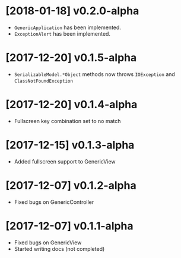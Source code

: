 # [2018-01-18] v0.2.0-alpha
 - `GenericApplication` has been implemented.
 - `ExceptionAlert` has been implemented.

# [2017-12-20] v0.1.5-alpha
 - `SerializableModel.*Object` methods now throws `IOException` and `ClassNotFoundException`

# [2017-12-20] v0.1.4-alpha
 - Fullscreen key combination set to no match

# [2017-12-15] v0.1.3-alpha
 - Added fullscreen support to GenericView

# [2017-12-07] v0.1.2-alpha
 - Fixed bugs on GenericController

# [2017-12-07] v0.1.1-alpha
 - Fixed bugs on GenericView
 - Started writing docs (not completed)
